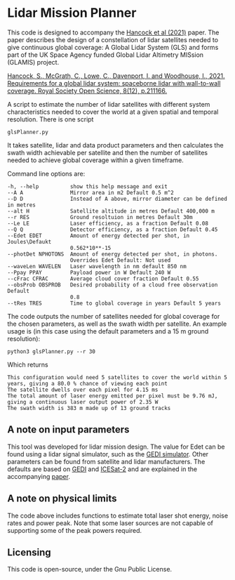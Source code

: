 # Lidar Mission Planner
This code is designed to accompany the [Hancock et al (2021)](https://royalsocietypublishing.org/doi/abs/10.1098/rsos.211166) paper. The paper describes the design of a constellation of lidar satellites needed to give continuous global coverage: A Global Lidar System (GLS) and forms part of the UK Space Agency funded Global Lidar Altimetry MISsion (GLAMIS) project.


[Hancock, S., McGrath, C., Lowe, C., Davenport, I. and Woodhouse, I., 2021. Requirements for a global lidar system: spaceborne lidar with wall-to-wall coverage. Royal Society Open Science, 8(12), p.211166.](https://royalsocietypublishing.org/doi/abs/10.1098/rsos.211166)


A script to estimate the number of lidar satellites with different system characteristics needed to cover the world at a given spatial and temporal resolution. There is one script

    glsPlanner.py

It takes satellite, lidar and data product parameters and then calculates the swath width achievable per satellite and then the number of satellites needed to achieve global coverage within a given timeframe.

Command line options are:

    -h, --help          show this help message and exit
    --A A               Mirror area in m2 Default 0.5 m^2
    --D D               Instead of A above, mirror diameter can be defined in metres
    --alt H             Satellite altitude in metres Default 400,000 m
    --r RES             Ground resoltuion in metres Default 30m
    --Le LE             Laser efficiency, as a fraction Default 0.08
    --Q Q               Detector efficiency, as a fraction Default 0.45
    --Edet EDET         Amount of energy detected per shot, in Joules\Defaukt
                        0.562*10**-15
    --photDet NPHOTONS  Amount of energy detected per shot, in photons.
                        Overrides Edet Default: Not used
    --waveLen WAVELEN   Laser wavelength in nm default 850 nm
    --Ppay PPAY         Payload power in W Default 240 W
    --cFrac CFRAC       Average cloud cover fraction Default 0.55
    --obsProb OBSPROB   Desired probability of a cloud free observation Default
                        0.8
    --tRes TRES         Time to global coverage in years Default 5 years

The code outputs the number of satellites needed for global coverage for the chosen parameters, as well as the swath width per satellite. An example usage is (in this case using the default parameters and a 15 m ground resolution):

    python3 glsPlanner.py --r 30

Which returns

    This configuration would need 5 satellites to cover the world within 5 years, giving a 80.0 % chance of viewing each point
    The satellite dwells over each pixel for 4.15 ms
    The total amount of laser energy emitted per pixel must be 9.76 mJ, giving a continuous laser output power of 2.35 W
    The swath width is 383 m made up of 13 ground tracks


## A note on input parameters

This tool was developed for lidar mission design. The value for Edet can be found using a lidar signal simulator, such as the [GEDI simulator](https://bitbucket.org/StevenHancock/gedisimulator). Other parameters can be found from satellite and lidar manufacturers. The defaults are based on [GEDI](https://www.sciencedirect.com/science/article/pii/S2666017220300018) and [ICESat-2](https://www.spiedigitallibrary.org/conference-proceedings-of-spie/11151/111510C/ICESat-2-mission-overview-and-early-performance/10.1117/12.2534938.short?SSO=1) and are explained in the accompanying [paper](https://royalsocietypublishing.org/doi/abs/10.1098/rsos.211166).


## A note on physical limits

The code above includes functions to estimate total laser shot energy, noise rates and power peak. Note that some laser sources are not capable of supporting some of the peak powers required.


## Licensing

This code is open-source, under the Gnu Public License.


